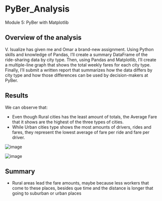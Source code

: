 # PyBer_Analysis
Module 5: PyBer with Matplotlib
## Overview of the analysis
V. Isualize has given me and Omar a brand-new assignment. Using Python skills and knowledge of Pandas, I’ll create a summary DataFrame of the ride-sharing data by city type. Then, using Pandas and Matplotlib, I’ll create a multiple-line graph that shows the total weekly fares for each city type. Finally, I’ll submit a written report that summarizes how the data differs by city type and how those differences can be used by decision-makers at PyBer.

## Results
We can observe that:
- Even though Rural cities has the least amount of totals, the Average Fare that it shows are the highest of the three types of cities.
- While Urban cities type shows the most amounts of drivers, rides and fares, they represent the lowest average of fare per ride and fare per driver.

![image](https://user-images.githubusercontent.com/90117562/153794307-9257429d-9cf1-4ef9-97ca-c370e50322e6.png)


![image](https://user-images.githubusercontent.com/90117562/153794333-f4a7cd31-c982-403f-b22f-9466fb35a278.png)



## Summary

- Rural areas lead the fare amounts, maybe because less workers that come to these places, besides que time and the distance is longer that going to suburban or urban places

